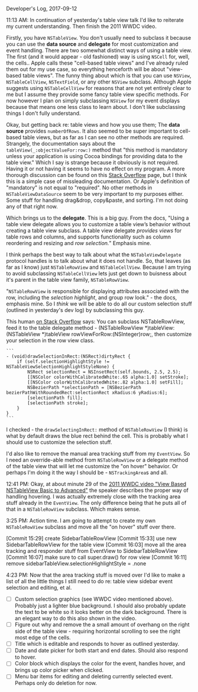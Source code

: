 Developer's Log, 2017-09-12

11:13 AM: In continuation of yesterday's table view talk I'd like to reiterate my current understanding. Then finish the 2011 WWDC video.

Firstly, you have `NSTableView`. You don't usually need to subclass it because you can use the **data source** and **delegate** for most customization and event handling. There are two somewhat distinct ways of using a table view. The first (and it would appear - old fashioned) way is using `NSCell` for, well, the cells.. Apple calls these "cell-based table views" and I've already ruled them out for my use case, so everything henceforth will be about "view-based table views". The funny thing about which is that you can use `NSView`, `NSTableCellView`, `NSTextField`, or any other `NSView` subclass. Although Apple suggests using `NSTableCellView` for reasons that are not yet entirely clear to me but I assume they provide some fancy table view specific methods. For now however I plan on simply subclassing `NSView` for my event displays because that means one less class to learn about. I don't like subclassing things I don't fully understand.

Okay, but getting back re: table views and how you use them; The **data source** provides `numberOfRows`. It also seemed to be super important to cell-based table views, but as far as I can see no other methods are required. Strangely, the documentation says about the `tableView(_:objectValueFor:row:)` method that "this method is mandatory unless your application is using Cocoa bindings for providing data to the table view." Which I say is strange because it obviously is not required. Having it or not having it seems to have no effect on my program. A more thorough discussion can be found on this [Stack Overflow](https://stackoverflow.com/questions/41708427/purpose-of-tableview-objectvalueforrow) page, but I think this is a simple case of missleading documentation. Or Apple's definition of "mandatory" is not equal to "required". No other methods in `NSTableViewDataSource` seem to be very important to my purposes either. Some stuff for handling drag&drop, copy&paste, and sorting. I'm not doing any of that right now.

Which brings us to the **delegate**. This is a big guy. From the docs, "Using a table view delegate allows you to customize a table view’s behavior without creating a table view subclass. A table view delegate *provides views* for table rows and columns, and supports functionality such as column reordering and resizing and *row selection.*" Emphasis mine.

I think perhaps the best way to talk about what the `NSTableViewDelegate` protocol handles is to talk about what it does not handle. So, that leaves (as far as I know) just `NSTableRowView` and `NSTableCellView`. Because I am trying to avoid subclassing `NSTableCellView` lets just get down to buisness about it's parent in the table view family, `NSTableRowView`.

"`NSTableRowView` is responsible for displaying attributes associated with the row, including the *selection highlight*, and group row look." - the docs, emphasis mine. So I *think* we will be able to do all our custom selection stuff (outlined in yesterday's dev log) by subclassing this guy.

This human [on Stack Overflow](https://stackoverflow.com/questions/9463871/change-selection-color-on-view-based-nstableview) says:
    You can subclass NSTableRowView, feed it to the table delegate method - (NSTableRowView *)tableView:(NSTableView *)tableView rowViewForRow:(NSInteger)row;, then customize your selection in the row view class.

    ```
    - (void)drawSelectionInRect:(NSRect)dirtyRect {
        if (self.selectionHighlightStyle != NSTableViewSelectionHighlightStyleNone) {
            NSRect selectionRect = NSInsetRect(self.bounds, 2.5, 2.5);
            [[NSColor colorWithCalibratedWhite:.65 alpha:1.0] setStroke];
            [[NSColor colorWithCalibratedWhite:.82 alpha:1.0] setFill];
            NSBezierPath *selectionPath = [NSBezierPath bezierPathWithRoundedRect:selectionRect xRadius:6 yRadius:6];
            [selectionPath fill];
            [selectionPath stroke];
        }
    }
    ```
    
I checked - the `drawSelectingInRect:` method of `NSTableRowView` (I think) is what by default draws the blue rect behind the cell. This is probably what I should use to customize the selection stuff.

I'd also like to remove the manual area tracking stuff from my `EventView`. So I need an override-able method from `NSTableRowView` or a delegate method of the table view that will let me customize the "on hover" behavior. Or perhaps I'm doing it the way I should be - `NSTrackingArea`s and all.

12:41 PM: Okay, at about minute 29 of the [2011 WWDC video "View Based NSTableView Basic to Advanced"](https://developer.apple.com/videos/play/wwdc2011/120/) the speaker describes the proper way of handling hovering. I was actually extremely close with the tracking area stuff already in the `EventView`. The only difference being that he puts all of that in a `NSTableRowView` subclass. Which makes sense.

3:25 PM: Action time. I am going to attempt to create my own `NSTableRowView` subclass and move all the "on hover" stuff over there.

[Commit 15:29]    create SidebarTableRowView
[Commit 15:33]    use new SidebarTableRowView for the table view
[Commit 16:03]    move all the area tracking and responder stuff from EventView to SidebarTableRowView
[Commit 16:07]    make sure to call super.draw() for row view
[Commit 16:11]    remove sidebarTableView.selectionHighlightStyle = .none

4:23 PM: Now that the area tracking stuff is moved over I'd like to make a list of all the little things I still need to do re: table view sidebar event selection and editing, et al.

- [ ] Custom selection graphics (see WWDC video mentioned above). Probably just a lighter blue background. I should also probably update the text to be white so it looks better on the dark background. There is an elegant way to do this also shown in the video.
- [ ] Figure out why and remove the a small amount of overhang on the right side of the table view - requiring horizontal scrolling to see the right most edge of the cells.
- [ ] Title which is editable and responds to hover as outlined yesterday.
- [ ] Date and date picker for both start and end dates. Should also respond to hover.
- [ ] Color block which displays the color for the event, handles hover, and brings up color picker when clicked.
- [ ] Menu bar items for editing and deleting currently selected event. Perhaps only do deletion for now.
